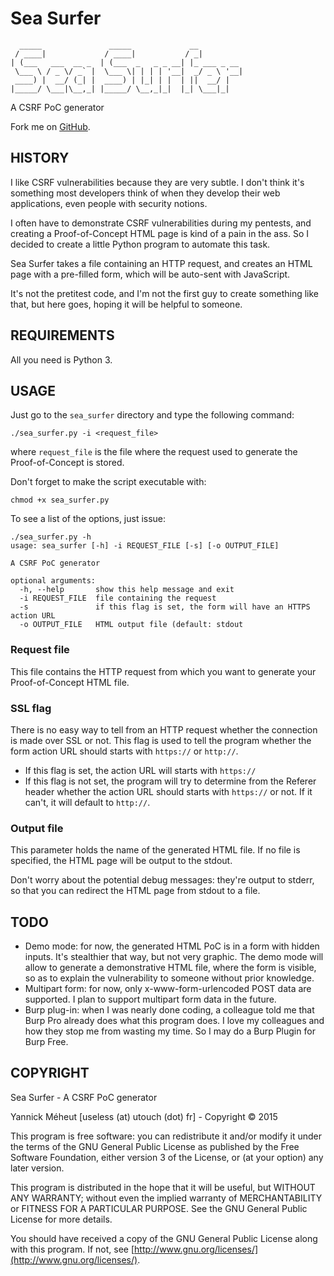# Sea Surfer
      _____               _____             __          
     / ____|             / ____|           / _|         
    | (___   ___  __ _  | (___  _   _ _ __| |_ ___ _ __ 
     \___ \ / _ \/ _` |  \___ \| | | | '__|  _/ _ \ '__|
     ____) |  __/ (_| |  ____) | |_| | |  | ||  __/ |   
    |_____/ \___|\__,_| |_____/ \__,_|_|  |_| \___|_|   

A CSRF PoC generator

Fork me on [GitHub](https://github.com/the-useless-one/sea_surfer).

## HISTORY

I like CSRF vulnerabilities because they are very subtle. I don't think it's
something most developers think of when they develop their web applications,
even people with security notions.

I often have to demonstrate CSRF vulnerabilities during my pentests, and
creating a Proof-of-Concept HTML page is kind of a pain in the ass. So I
decided to create a little Python program to automate this task.

Sea Surfer takes a file containing an HTTP request, and creates an HTML page
with a pre-filled form, which will be auto-sent with JavaScript.

It's not the pretitest code, and I'm not the first guy to create something like
that, but here goes, hoping it will be helpful to someone.

## REQUIREMENTS

All you need is Python 3.

## USAGE

Just go to the `sea_surfer` directory and type
the following command:

    ./sea_surfer.py -i <request_file>

where `request_file` is the file where the request used to generate the
Proof-of-Concept is stored.

Don't forget to make the script executable with:

    chmod +x sea_surfer.py

To see a list of the options, just issue:

    ./sea_surfer.py -h
    usage: sea_surfer [-h] -i REQUEST_FILE [-s] [-o OUTPUT_FILE]

    A CSRF PoC generator

    optional arguments:
      -h, --help       show this help message and exit
      -i REQUEST_FILE  file containing the request
      -s               if this flag is set, the form will have an HTTPS action URL
      -o OUTPUT_FILE   HTML output file (default: stdout

### Request file

This file contains the HTTP request from which you want to generate your
Proof-of-Concept HTML file.

### SSL flag

There is no easy way to tell from an HTTP request whether the connection is
made over SSL or not. This flag is used to tell the program whether the form
action URL should starts with `https://` or `http://`.
* If this flag is set, the action URL will starts with `https://`
* If this flag is not set, the program will try to determine from the Referer
header whether the action URL should starts with `https://` or not. If it
can't, it will default to `http://`.

### Output file

This parameter holds the name of the generated HTML file. If no file is
specified, the HTML page will be output to the stdout.

Don't worry about the potential debug messages: they're output to stderr, so
that you can redirect the HTML page from stdout to a file.

## TODO
* Demo mode: for now, the generated HTML PoC is in a form with hidden inputs.
It's stealthier that way, but not very graphic. The demo mode will allow to
generate a demonstrative HTML file, where the form is visible, so as to explain
the vulnerability to someone without prior knowledge.
* Multipart form: for now, only x-www-form-urlencoded POST data are supported.
I plan to support multipart form data in the future.
* Burp plug-in: when I was nearly done coding, a colleague told me that Burp
Pro already does what this program does. I love my colleagues and how they stop
me from wasting my time. So I may do a Burp Plugin for Burp Free.

## COPYRIGHT

Sea Surfer - A CSRF PoC generator

Yannick Méheut [useless (at) utouch (dot) fr] - Copyright © 2015

This program is free software: you can redistribute it and/or modify it 
under the terms of the GNU General Public License as published by the 
Free Software Foundation, either version 3 of the License, or (at your 
option) any later version.

This program is distributed in the hope that it will be useful, but
WITHOUT ANY WARRANTY; without even the implied warranty of 
MERCHANTABILITY or FITNESS FOR A PARTICULAR PURPOSE. See the GNU General 
Public License for more details.

You should have received a copy of the GNU General Public License along 
with this program. If not, see
[http://www.gnu.org/licenses/](http://www.gnu.org/licenses/).

